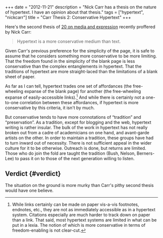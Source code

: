 +++
date = "2012-11-21"
description = "Nick Carr has a thesis on the nature of hypertext. I have an opinion about that thesis."
tags = ["hypertext", "nickcarr"]
title = "Carr Thesis 2: Conservative Hypertext"
+++

Here's the second thesis of [20 on media and expression](http://www.roughtype.com/?p=2106) recently proffered by Nick Carr:

> Hypertext is a more conservative medium than text.

Given Carr's previous preference for the simplicity of the page, it is safe to assume that he considers something more conservative to be more limiting. That the freedom found in the simplicity of the blank page is less conservative than the complex entanglements in hypertext. That the traditions of hypertext are more straight-laced than the limitations of a blank sheet of paper.

As far as I can tell, hypertext trades one set of affordances (the free-wheeling expanse of the blank page) for another (the free-wheeling expanse of easily-accessible links).[^affordances] And while there is certainly not a one-to-one correlation between these affordances, if hypertext is more conservative by this criteria, it isn't by much.

But conservative tends to have more connotations of “tradition” and “preservation”. As a tradition, except for blogging and the web, hypertext writing is rather insular. The bulk of the work in hypertext has not really broken out from a cadre of academicians on one hand, and avant-garde artists on the other. In order to maintain a tradition, these groups have had to turn inward out of necessity. There is not sufficient appeal in the wider culture for it to be otherwise. Outreach is done, but returns are limited. Those who do join the fold are taught the tradition (Bush, Nelson, Berners-Lee) to pass it on to those of the next generation willing to listen.

## Verdict {#verdict}

The situation on the ground is more murky than Carr's pithy second thesis would have one believe.

[^affordances]: While links certainly can be made on paper vis-a-vis footnotes, endnotes, etc., they are not as immediately accessible as in a hypertext system. Citations especially are much harder to track down on paper than a link. That said, most hypertext systems are limited in what can be put in a lexia. The notion of which is more conservative in terms of freedom-enabling is not clear-cut.
